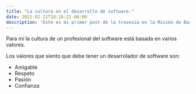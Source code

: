 ```yaml
---
title: "La cultura en el desarrollo de software."
date: 2022-02-21T18:16:21-06:00
description: 'Este es mi primer post de la travesía en la Misión de Backend con Node JS de Launch X.'
---
```


Para mi la cultura de un profesional del software está basada en varíos valores.

Los valores que siento que debe tener un desarrolador de software son:
- Amigable
- Respeto
- Pasión
- Confianza
